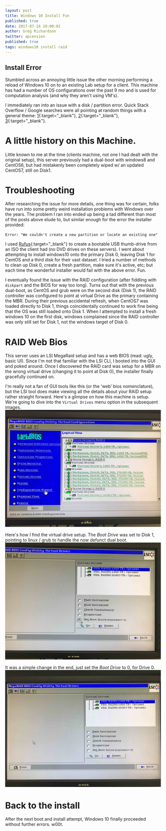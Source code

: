 ```yaml
---
layout: post
title: Windows 10 Install Fun
published: true
date: 2017-07-16 19:00:01
author: Greg Richardson
twitter: apcension
published: true
tags: windows10 install raid
---
```


## Install Error

Stumbled across an annoying little issue the other morning performing a reload of Windows 10 on to an existing Lab setup for a client.  This machine has had a number of OS configurations over the past 9 mo and is used for computation analysis (and why they aren't using VM's).  

I immediately ran into an issue with a disk / partition error.  Quick Stack Overflow / Google searches were all pointing at random things with a general theme: [1](https://blogs.technet.microsoft.com/asiasupp/2012/03/06/error-we-couldnt-create-a-new-partition-or-locate-an-existing-one-for-more-information-see-the-setup-log-files-when-you-try-to-install-windows-8-cp/){:target="_blank"}, [2](http://windowsreport.com/we-couldnt-create-a-new-partition/){:target="_blank"}, [3](http://robertgreiner.com/2015/08/windows-10-couldnt-create-a-new-partition/){:target="_blank"}.

# A little history on this Machine.

Little known to me at the time (clients machine, not one I had dealt with the original setup), this server previously had a dual-boot with windows8 and CentOS6, but had mistakenly been completely wiped w/ an updated CentOS7, still on Disk1.

# Troubleshooting

After researching the issue for more details, one thing was for certain, folks have run into some pretty weird installation problems with Windows over the years.  The problem I ran into ended up being a tad different than most of the posts above elude to, but similar enough for the error the installer provided:

`Error: "We couldn't create a new partition or locate an existing one"`

I used [Rufus](https://rufus.akeo.ie/){:target="_blank"} to create a bootable USB thumb-drive from an ISO the client had (no DVD drives on these servers). I went about attempting to install windows10 onto the primary Disk 0, leaving Disk 1 for CentOS and a third disk for their vast dataset.  I tried a number of methods to clean up Disk 0, create a fresh partition, make sure it's active, etc; but each time the wonderful installer would fail with the above error. Fun.

 I eventually found the issue with the RAID configuration (after fiddling with `diskpart` and the BIOS for way too long).  Turns out that with the previous dual-boot, as CentOS and grub were on the second disk (Disk 1), the RAID controller was configured to point at virtual Drive as the primary containing the MBR.  During their previous accidental refresh, when CentOS7 was loaded directly to Disk 1, things coincidentally continued to work fine being that the OS was still loaded onto Disk 1.  When I attempted to install a fresh windows 10 on the first disk, windows complained since the RAID controller was only still set for Disk 1, not the windows target of Disk 0.

# RAID Web Bios

This server uses an LSI MegaRaid setup and has a web BIOS (read: ugly, basic UI).  Since I'm not that familiar with the LSI CLI, I booted into the GUI and poked around.  Once I discovered the RAID card was setup for a MBR on the wrong virtual drive (changing it to point at Disk 0), the installer finally gracefully continued on.

I'm really not a fan of GUI tools like this (or the 'web' bios nomenclature), but the LSI tool does make viewing all the details about your RAID setup
rather straight forward.  Here's a glimpse on how this machine is setup.  We're going to dive into the `Virtual Drives` menu option in the subsequent images.
![alt text](/images/raid3.jpg "Web Bios Default View")

Here's how I find the virtual drive setup.  The _Boot Drive_ was set to Disk 1, pointing to linux / grub to handle the now defunct dual boot.
![alt text](/images/raid1.jpg "Boot Drive pointing to old linux partition")

It was a simple change in the end, just set the _Boot Drive_ to 0, for Drive 0.
![alt text](/images/raid2.jpg "Boot Drive set to Disk 0")

# Back to the install

After the next boot and install attempt, Windows 10 finally proceeded without further errors. w00t.
